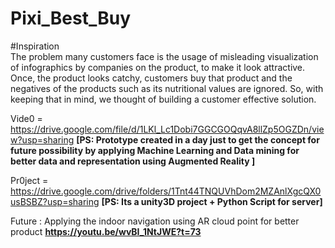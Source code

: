 # Pixi_Best_Buy

#Inspiration
<br>The problem many customers face is the usage of misleading visualization of infographics by companies on the product, to make it look attractive. Once, the product looks catchy, customers buy that product and the negatives of the products such as its nutritional values are ignored. So, with keeping that in mind, we thought of building a customer effective solution.</br>



Vide0 = https://drive.google.com/file/d/1LKl_Lc1Dobi7GGCGOQqvA8llZp5OGZDn/view?usp=sharing
<b>[PS: Prototype created in a day just to get the concept for future possibility by applying Machine Learning and Data mining for better data and representation using Augmented Reality ] </b>

Pr0ject = https://drive.google.com/drive/folders/1Tnt44TNQUVhDom2MZAnlXgcQX0usBSBZ?usp=sharing
<b>[PS: Its a unity3D project + Python Script for server] </b>

Future : Applying the indoor navigation using AR cloud point for better product 
<b>https://youtu.be/wvBI_1NtJWE?t=73 </b>
